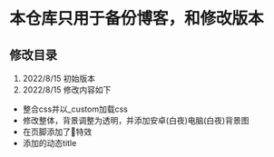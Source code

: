 # 本仓库只用于备份博客，和修改版本
## 修改目录
1. 2022/8/15 初始版本
2. 2022/8/15 修改内容如下
 * 整合css并以_custom加载css
 * 修改整体，背景调整为透明，并添加安卓(白夜)电脑(白夜)背景图
 * 在页脚添加了🦋特效
 * 添加的动态title